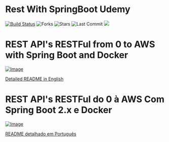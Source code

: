 # Rest With SpringBoot Udemy

[![Build Status](https://travis-ci.org/leandrocgsi/RestWithSpringBootUdemy.svg?branch=master)](https://travis-ci.org/leandrocgsi/RestWithSpringBootUdemy)
![Forks](https://img.shields.io/github/forks/leandrocgsi/RestWithSpringBootUdemy)
![Stars](https://img.shields.io/github/stars/leandrocgsi/RestWithSpringBootUdemy)
![Last Commit](https://img.shields.io/github/last-commit/leandrocgsi/RestWithSpringBootUdemy)
<a href="https://hub.docker.com/search?q=leandrocgsi&type=image"><img src="https://img.shields.io/badge/DockerHub-leandrocgsi-blue"/></a>


# REST API's RESTFul from 0 to AWS with Spring Boot and Docker

[![Image](https://github.com/leandrocgsi/RestWithSpringBootUdemy/blob/master/Images/rest_apis_restful_from_0_to_aws_with_spring_boot_and_docker.png?raw=true "REST API's RESTFul from 0 to AWS with Spring Boot and Docker")](https://www.udemy.com/course/rest-apis-restful-from-0-to-aws-with-spring-boot-and-docker/?couponCode=GTHB_FLASH_SALE2021)

[Detailed README in English](https://github.com/leandrocgsi/RestWithSpringBootUdemy/blob/master/README_IN_ENGLISH.md)

# REST API's RESTFul do 0 à AWS Com Spring Boot 2.x e Docker

[![Image](https://github.com/leandrocgsi/RestWithSpringBootUdemy/blob/master/Images/rest_apis_restful_do_0_à_nuvem_com_spring_boot_2_e_docker.png?raw=true "REST API's RESTFul do 0 à AWS Com Spring Boot 2.x e Docker")](https://www.udemy.com/course/restful-apis-do-0-a-nuvem-com-springboot-e-docker/?couponCode=GTHB_FLASH_SALE2021)

[README detalhado em Português](https://github.com/leandrocgsi/RestWithSpringBootUdemy/blob/master/README_EM_PORTUGUES.md)
